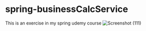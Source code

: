 # spring-businessCalcService
This is an exercise in my spring udemy course 
![Screenshot (111)](https://github.com/Abhishek-Kesiraju/spring-businessCalcService/assets/90620327/6246ebd7-fff4-4408-bf6c-30c7147816b8)



